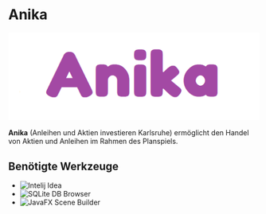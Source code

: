 # Anika

![Anika](./Img/logo.png)

**Anika** (Anleihen und Aktien investieren Karlsruhe) ermöglicht den Handel von Aktien und Anleihen im Rahmen des Planspiels.

## Benötigte Werkzeuge
- ![Intelij Idea](https://www.jetbrains.com/idea/)
- ![SQLite DB Browser](https://sqlitebrowser.org/)
- ![JavaFX Scene Builder](https://gluonhq.com/products/scene-builder/)
